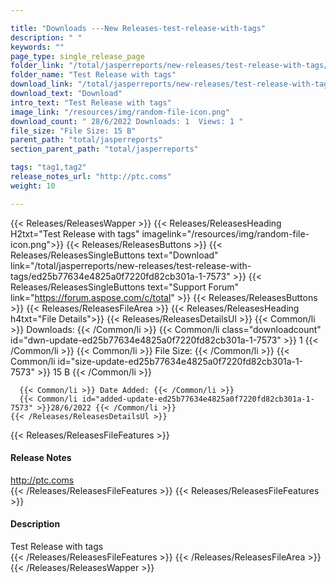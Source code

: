 ```yaml
---

title: "Downloads ---New Releases-test-release-with-tags"
description: " "
keywords: ""
page_type: single_release_page
folder_link: "/total/jasperreports/new-releases/test-release-with-tags/"
folder_name: "Test Release with tags"
download_link: "/total/jasperreports/new-releases/test-release-with-tags/ed25b77634e4825a0f7220fd82cb301a-1-7573"
download_text: "Download"
intro_text: "Test Release with tags"
image_link: "/resources/img/random-file-icon.png"
download_count: " 28/6/2022 Downloads: 1  Views: 1 "
file_size: "File Size: 15 B"
parent_path: "total/jasperreports"
section_parent_path: "total/jasperreports"

tags: "tag1,tag2"
release_notes_url: "http://ptc.coms"
weight: 10

---
```


{{< Releases/ReleasesWapper >}}
  {{< Releases/ReleasesHeading H2txt="Test Release with tags" imagelink="/resources/img/random-file-icon.png">}}
  {{< Releases/ReleasesButtons >}}
    {{< Releases/ReleasesSingleButtons text="Download" link="/total/jasperreports/new-releases/test-release-with-tags/ed25b77634e4825a0f7220fd82cb301a-1-7573" >}}
    {{< Releases/ReleasesSingleButtons text="Support Forum" link="https://forum.aspose.com/c/total" >}}
  {{< Releases/ReleasesButtons >}}
  {{< Releases/ReleasesFileArea >}}
    {{< Releases/ReleasesHeading h4txt="File Details">}}
    {{< Releases/ReleasesDetailsUl >}}
      {{< Common/li >}} Downloads: {{< /Common/li >}}
      {{< Common/li class="downloadcount" id="dwn-update-ed25b77634e4825a0f7220fd82cb301a-1-7573" >}} 1 {{< /Common/li >}}
      {{< Common/li >}} File Size: {{< /Common/li >}}
      {{< Common/li id="size-update-ed25b77634e4825a0f7220fd82cb301a-1-7573" >}} 15 B {{< /Common/li >}}

      {{< Common/li >}} Date Added: {{< /Common/li >}}
      {{< Common/li id="added-update-ed25b77634e4825a0f7220fd82cb301a-1-7573" >}}28/6/2022 {{< /Common/li >}}
    {{< /Releases/ReleasesDetailsUl >}}

  {{< Releases/ReleasesFileFeatures >}}
      <h4>Release Notes</h4><div><a href='http://ptc.coms'>http://ptc.coms</a></div>
  {{< /Releases/ReleasesFileFeatures >}}
  {{< Releases/ReleasesFileFeatures >}}
      <h4>Description</h4><div class="HTMLDescription">Test Release with tags</div>
  {{< /Releases/ReleasesFileFeatures >}}
 {{< /Releases/ReleasesFileArea >}}
{{< /Releases/ReleasesWapper >}}


